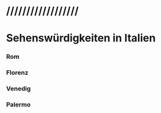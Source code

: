 # ////////////////// 
# Sehenswürdigkeiten in Italien
### Rom

### Florenz

### Venedig

### Palermo
